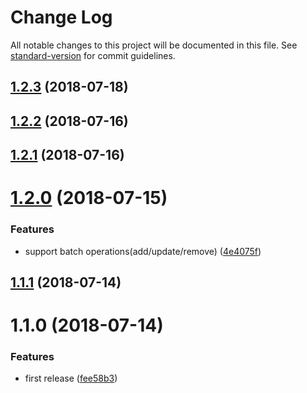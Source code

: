 # Change Log

All notable changes to this project will be documented in this file. See [standard-version](https://github.com/conventional-changelog/standard-version) for commit guidelines.

<a name="1.2.3"></a>
## [1.2.3](https://github.com/fbi-templates/fbi-task-manage/compare/v1.2.2...v1.2.3) (2018-07-18)



<a name="1.2.2"></a>
## [1.2.2](https://github.com/fbi-templates/fbi-task-manage/compare/v1.2.1...v1.2.2) (2018-07-16)



<a name="1.2.1"></a>
## [1.2.1](https://github.com/fbi-templates/fbi-task-manage/compare/v1.2.0...v1.2.1) (2018-07-16)



<a name="1.2.0"></a>
# [1.2.0](https://github.com/fbi-templates/fbi-task-manage/compare/v1.1.1...v1.2.0) (2018-07-15)


### Features

* support batch operations(add/update/remove) ([4e4075f](https://github.com/fbi-templates/fbi-task-manage/commit/4e4075f))



<a name="1.1.1"></a>
## [1.1.1](https://github.com/fbi-templates/fbi-task-manage/compare/v1.1.0...v1.1.1) (2018-07-14)



<a name="1.1.0"></a>
# 1.1.0 (2018-07-14)


### Features

* first release ([fee58b3](https://github.com/fbi-templates/fbi-task-manage/commit/fee58b3))
